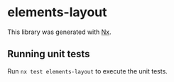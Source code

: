 # elements-layout

This library was generated with [Nx](https://nx.dev).

## Running unit tests

Run `nx test elements-layout` to execute the unit tests.
